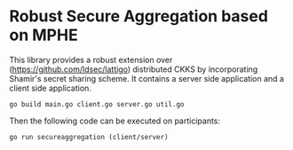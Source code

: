 # Robust Secure Aggregation based on MPHE
This library provides a robust extension over (https://github.com/ldsec/lattigo) distributed CKKS by incorporating Shamir's secret sharing scheme. It contains a server side application and a client side application. 
```
go build main.go client.go server.go util.go
```
Then the following code can be executed on participants:
```
go run secureaggregation (client/server)
```
